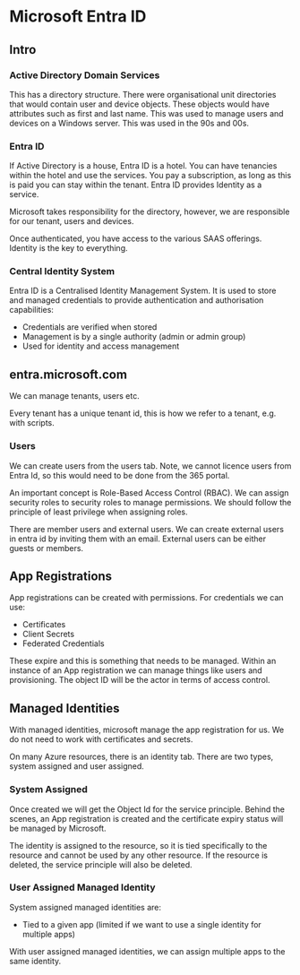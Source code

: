 # Microsoft Entra ID

## Intro

### Active Directory Domain Services

This has a directory structure. There were organisational unit directories that
would contain user and device objects. These objects would have attributes such
as first and last name. This was used to manage users and devices on a Windows
server. This was used in the 90s and 00s.

### Entra ID

If Active Directory is a house, Entra ID is a hotel. You can have tenancies
within the hotel and use the services. You pay a subscription, as long as this
is paid you can stay within the tenant. Entra ID provides Identity as a service.

Microsoft takes responsibility for the directory, however, we are responsible
for our tenant, users and devices.

Once authenticated, you have access to the various SAAS offerings. Identity is
the key to everything.

### Central Identity System

Entra ID is a Centralised Identity Management System. It is used to store and
managed credentials to provide authentication and authorisation capabilities:

- Credentials are verified when stored
- Management is by a single authority (admin or admin group)
- Used for identity and access management

## entra.microsoft.com

We can manage tenants, users etc.

Every tenant has a unique tenant id, this is how we refer to a tenant, e.g. with
scripts.

### Users

We can create users from the users tab. Note, we cannot licence users from Entra
Id, so this would need to be done from the 365 portal.

An important concept is Role-Based Access Control (RBAC). We can assign security
roles to security roles to manage permissions. We should follow the principle of
least privilege when assigning roles.

There are member users and external users. We can create external users
in entra id by inviting them with an email. External users can be either guests
or members.

## App Registrations

App registrations can be created with permissions. For credentials we can use:

- Certificates
- Client Secrets
- Federated Credentials

These expire and this is something that needs to be managed. Within an instance
of an App registration we can manage things like users and provisioning. The
object ID will be the actor in terms of access control.

## Managed Identities

With managed identities, microsoft manage the app registration for us. We do not
need to work with certificates and secrets.

On many Azure resources, there is an identity tab. There are two types, system
assigned and user assigned.

### System Assigned

Once created we will get the Object Id for the service principle. Behind the
scenes, an App registration is created and the certificate expiry status will be
managed by Microsoft.

The identity is assigned to the resource, so it is tied specifically to the
resource and cannot be used by any other resource. If the resource is deleted,
the service principle will also be deleted.

### User Assigned Managed Identity

System assigned managed identities are:

- Tied to a given app (limited if we want to use a single identity for multiple
apps)

With user assigned managed identities, we can assign multiple apps to the same
identity.
